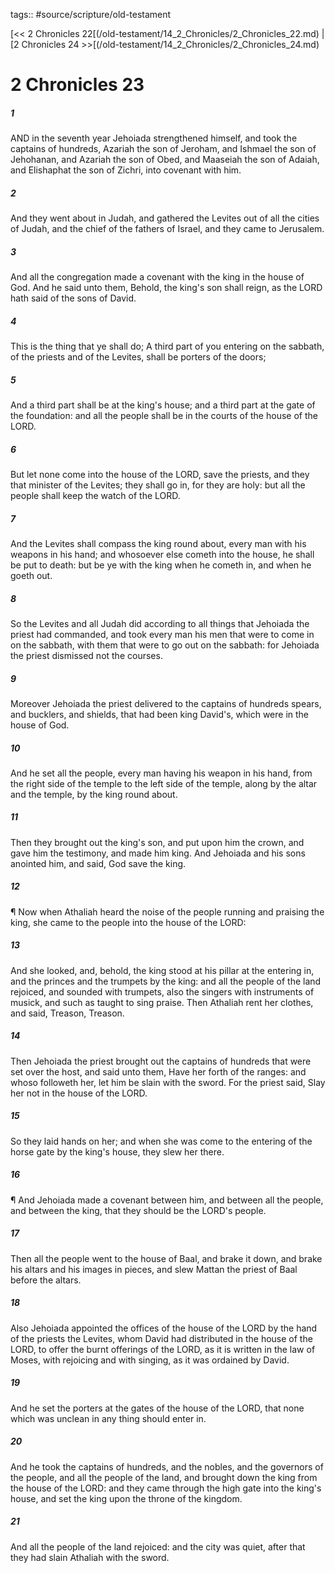 tags:: #source/scripture/old-testament

[<< 2 Chronicles 22[(/old-testament/14_2_Chronicles/2_Chronicles_22.md) | [2 Chronicles 24 >>[(/old-testament/14_2_Chronicles/2_Chronicles_24.md)

# 2 Chronicles 23

##### 1

AND in the seventh year Jehoiada strengthened himself, and took the captains of hundreds, Azariah the son of Jeroham, and Ishmael the son of Jehohanan, and Azariah the son of Obed, and Maaseiah the son of Adaiah, and Elishaphat the son of Zichri, into covenant with him.

##### 2

And they went about in Judah, and gathered the Levites out of all the cities of Judah, and the chief of the fathers of Israel, and they came to Jerusalem.

##### 3

And all the congregation made a covenant with the king in the house of God. And he said unto them, Behold, the king's son shall reign, as the LORD hath said of the sons of David.

##### 4

This is the thing that ye shall do; A third part of you entering on the sabbath, of the priests and of the Levites, shall be porters of the doors;

##### 5

And a third part shall be at the king's house; and a third part at the gate of the foundation: and all the people shall be in the courts of the house of the LORD.

##### 6

But let none come into the house of the LORD, save the priests, and they that minister of the Levites; they shall go in, for they are holy: but all the people shall keep the watch of the LORD.

##### 7

And the Levites shall compass the king round about, every man with his weapons in his hand; and whosoever else cometh into the house, he shall be put to death: but be ye with the king when he cometh in, and when he goeth out.

##### 8

So the Levites and all Judah did according to all things that Jehoiada the priest had commanded, and took every man his men that were to come in on the sabbath, with them that were to go out on the sabbath: for Jehoiada the priest dismissed not the courses.

##### 9

Moreover Jehoiada the priest delivered to the captains of hundreds spears, and bucklers, and shields, that had been king David's, which were in the house of God.

##### 10

And he set all the people, every man having his weapon in his hand, from the right side of the temple to the left side of the temple, along by the altar and the temple, by the king round about.

##### 11

Then they brought out the king's son, and put upon him the crown, and gave him the testimony, and made him king. And Jehoiada and his sons anointed him, and said, God save the king.

##### 12

¶ Now when Athaliah heard the noise of the people running and praising the king, she came to the people into the house of the LORD:

##### 13

And she looked, and, behold, the king stood at his pillar at the entering in, and the princes and the trumpets by the king: and all the people of the land rejoiced, and sounded with trumpets, also the singers with instruments of musick, and such as taught to sing praise. Then Athaliah rent her clothes, and said, Treason, Treason.

##### 14

Then Jehoiada the priest brought out the captains of hundreds that were set over the host, and said unto them, Have her forth of the ranges: and whoso followeth her, let him be slain with the sword. For the priest said, Slay her not in the house of the LORD.

##### 15

So they laid hands on her; and when she was come to the entering of the horse gate by the king's house, they slew her there.

##### 16

¶ And Jehoiada made a covenant between him, and between all the people, and between the king, that they should be the LORD's people.

##### 17

Then all the people went to the house of Baal, and brake it down, and brake his altars and his images in pieces, and slew Mattan the priest of Baal before the altars.

##### 18

Also Jehoiada appointed the offices of the house of the LORD by the hand of the priests the Levites, whom David had distributed in the house of the LORD, to offer the burnt offerings of the LORD, as it is written in the law of Moses, with rejoicing and with singing, as it was ordained by David.

##### 19

And he set the porters at the gates of the house of the LORD, that none which was unclean in any thing should enter in.

##### 20

And he took the captains of hundreds, and the nobles, and the governors of the people, and all the people of the land, and brought down the king from the house of the LORD: and they came through the high gate into the king's house, and set the king upon the throne of the kingdom.

##### 21

And all the people of the land rejoiced: and the city was quiet, after that they had slain Athaliah with the sword.

